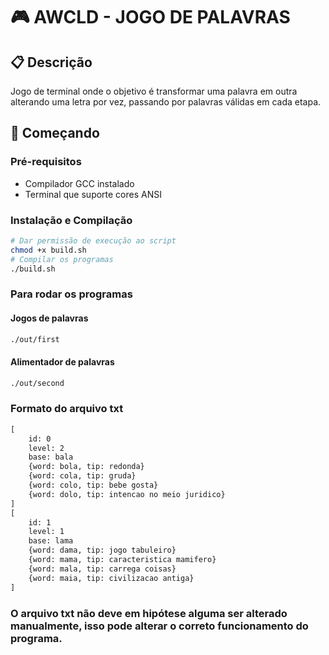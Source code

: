 # 🎮 AWCLD - JOGO DE PALAVRAS

## 📋 Descrição
Jogo de terminal onde o objetivo é transformar uma palavra em outra alterando uma letra por vez, passando por palavras válidas em cada etapa.

## 🚀 Começando

### Pré-requisitos
- Compilador GCC instalado
- Terminal que suporte cores ANSI

### Instalação e Compilação
```bash
# Dar permissão de execução ao script
chmod +x build.sh
# Compilar os programas
./build.sh
```
### Para rodar os programas
#### Jogos de palavras
```bash
./out/first
```
####  Alimentador de palavras
```bash
./out/second
```
### Formato do arquivo txt
```txt
[
	id: 0
	level: 2
	base: bala
	{word: bola, tip: redonda}
	{word: cola, tip: gruda}
	{word: colo, tip: bebe gosta}
	{word: dolo, tip: intencao no meio juridico}
]
[
	id: 1
	level: 1
	base: lama
	{word: dama, tip: jogo tabuleiro}
	{word: mama, tip: caracteristica mamifero}
	{word: mala, tip: carrega coisas}
	{word: maia, tip: civilizacao antiga}
]
```
### O arquivo txt não deve em hipótese alguma ser alterado manualmente, isso pode alterar o correto funcionamento do programa.
